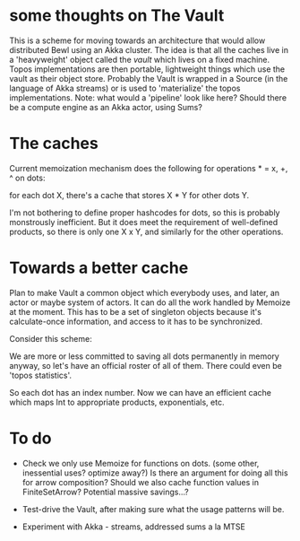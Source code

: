 # some thoughts on The Vault

This is a scheme for moving towards an architecture that would allow
distributed Bewl using an Akka cluster.
The idea is that all the caches live in a 'heavyweight' object
called the *vault* which lives on a fixed machine.
Topos implementations are then portable, lightweight things
which use the vault as their object store.
Probably the Vault is wrapped in a Source (in the language of Akka streams)
or is used to 'materialize' the topos implementations.
Note: what would a 'pipeline' look like here?
Should there be a compute engine as an Akka actor, using Sums?

# The caches

Current memoization mechanism does the following for operations
    * = x, +, ^ on dots:

for each dot X, there's a cache that stores X * Y for other dots Y.

I'm not bothering to define proper hashcodes for dots, so this is probably
monstrously inefficient. But it does meet the requirement of well-defined
products, so there is only one X x Y, and similarly for the other operations.

# Towards a better cache

Plan to make Vault a common object which everybody uses, and later, an actor
or maybe system of actors. It can do all the work handled by Memoize at the
moment. This has to be a set of singleton objects because it's calculate-once
information, and access to it has to be synchronized.

Consider this scheme:

We are more or less committed to saving all dots permanently in memory anyway,
so let's have an official roster of all of them.
There could even be 'topos statistics'.

So each dot has an index number. Now we can have an efficient cache which
maps Int to appropriate products, exponentials, etc.

# To do

- Check we only use Memoize for functions on dots.
(some other, inessential uses? optimize away?)
Is there an argument for doing all this for arrow composition?
Should we also cache function values in FiniteSetArrow?
Potential massive savings...?

- Test-drive the Vault, after making sure what the usage patterns will be.

- Experiment with Akka - streams, addressed sums a la MTSE

